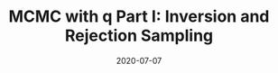 ---
layout: post
title:  "MCMC with q Part I: Inversion and Rejection Sampling"
short: "MCMC with kdb+ part I"
date:   2020-07-07
excerpt: "First in a 3-part series on Markov chain Monte-carlo sampling with q. This blog looks at two basic sampling methods used by modern statistical software to draw samples from basic probability densities. "
tag:
- kdb 
- sampling
- MCMC
- test
- jekyll
comments: true
---